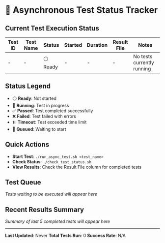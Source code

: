 # 🧪 Asynchronous Test Status Tracker

## Current Test Execution Status

| Test ID | Test Name | Status | Started | Duration | Result File | Notes |
|---------|-----------|--------|---------|----------|-------------|--------|
| - | - | ⚪ Ready | - | - | - | No tests currently running |

## Status Legend
- ⚪ **Ready**: Not started
- 🔵 **Running**: Test in progress  
- ✅ **Passed**: Test completed successfully
- ❌ **Failed**: Test failed with errors
- ⏸️ **Timeout**: Test exceeded time limit
- 🔄 **Queued**: Waiting to start

## Quick Actions
- **Start Test**: `./run_async_test.sh <test_name>`
- **Check Status**: `./check_test_status.sh`
- **View Results**: Check the Result File column for completed tests

## Test Queue
*Tests waiting to be executed will appear here*

## Recent Results Summary
*Summary of last 5 completed tests will appear here*

---
**Last Updated**: Never
**Total Tests Run**: 0
**Success Rate**: N/A
